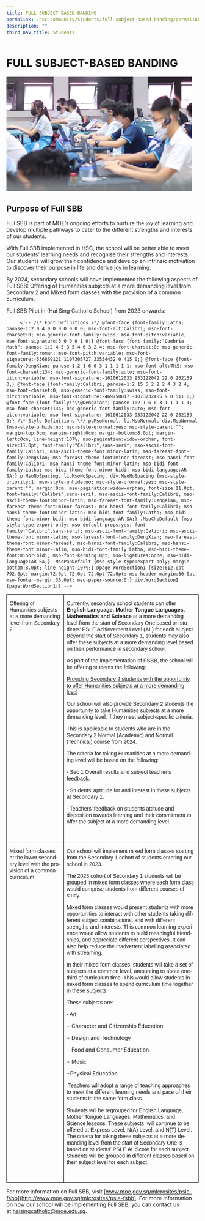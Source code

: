 ```yaml
---
title: FULL SUBJECT BASED BANDING
permalink: /hsc-community/Students/full-subject-based-banding/permalink/
description: ""
third_nav_title: Students
---
```

FULL SUBJECT-BASED BANDING
==========================

![](/images/subject%20banding.jfif)

Purpose of Full SBB
-------------------

Full SBB is part of MOE’s ongoing efforts to nurture the joy of learning and develop multiple pathways to cater to the different strengths and interests of our students.  
  
With Full SBB implemented in HSC, the school will be better able to meet our students’ learning needs and recognise their strengths and interests. Our students will grow their confidence and develop an intrinsic motivation to discover their purpose in life and derive joy in learning.  
  
By 2024, secondary schools will have implemented the following aspects of Full SBB: Offering of Humanities subjects at a more demanding level from Secondary 2 and Mixed form classes with the provision of a common curriculum.  
  
Full SBB Pilot in (Hai Sing Catholic School) from 2023 onwards:

       
         <!-- /\* Font Definitions \*/ @font-face {font-family:Latha; panose-1:2 0 4 0 0 0 0 0 0 0; mso-font-alt:Calibri; mso-font-charset:0; mso-generic-font-family:swiss; mso-font-pitch:variable; mso-font-signature:3 0 0 0 1 0;} @font-face {font-family:"Cambria Math"; panose-1:2 4 5 3 5 4 6 3 2 4; mso-font-charset:0; mso-generic-font-family:roman; mso-font-pitch:variable; mso-font-signature:-536869121 1107305727 33554432 0 415 0;} @font-face {font-family:DengXian; panose-1:2 1 6 0 3 1 1 1 1 1; mso-font-alt:等线; mso-font-charset:134; mso-generic-font-family:auto; mso-font-pitch:variable; mso-font-signature:-1610612033 953122042 22 0 262159 0;} @font-face {font-family:Calibri; panose-1:2 15 5 2 2 2 4 3 2 4; mso-font-charset:0; mso-generic-font-family:swiss; mso-font-pitch:variable; mso-font-signature:-469750017 -1073732485 9 0 511 0;} @font-face {font-family:"\\@DengXian"; panose-1:2 1 6 0 3 1 1 1 1 1; mso-font-charset:134; mso-generic-font-family:auto; mso-font-pitch:variable; mso-font-signature:-1610612033 953122042 22 0 262159 0;} /\* Style Definitions \*/ p.MsoNormal, li.MsoNormal, div.MsoNormal {mso-style-unhide:no; mso-style-qformat:yes; mso-style-parent:""; margin-top:0cm; margin-right:0cm; margin-bottom:8.0pt; margin-left:0cm; line-height:107%; mso-pagination:widow-orphan; font-size:11.0pt; font-family:"Calibri",sans-serif; mso-ascii-font-family:Calibri; mso-ascii-theme-font:minor-latin; mso-fareast-font-family:DengXian; mso-fareast-theme-font:minor-fareast; mso-hansi-font-family:Calibri; mso-hansi-theme-font:minor-latin; mso-bidi-font-family:Latha; mso-bidi-theme-font:minor-bidi; mso-bidi-language:AR-SA;} p.MsoNoSpacing, li.MsoNoSpacing, div.MsoNoSpacing {mso-style-priority:1; mso-style-unhide:no; mso-style-qformat:yes; mso-style-parent:""; margin:0cm; mso-pagination:widow-orphan; font-size:11.0pt; font-family:"Calibri",sans-serif; mso-ascii-font-family:Calibri; mso-ascii-theme-font:minor-latin; mso-fareast-font-family:DengXian; mso-fareast-theme-font:minor-fareast; mso-hansi-font-family:Calibri; mso-hansi-theme-font:minor-latin; mso-bidi-font-family:Latha; mso-bidi-theme-font:minor-bidi; mso-bidi-language:AR-SA;} .MsoChpDefault {mso-style-type:export-only; mso-default-props:yes; font-family:"Calibri",sans-serif; mso-ascii-font-family:Calibri; mso-ascii-theme-font:minor-latin; mso-fareast-font-family:DengXian; mso-fareast-theme-font:minor-fareast; mso-hansi-font-family:Calibri; mso-hansi-theme-font:minor-latin; mso-bidi-font-family:Latha; mso-bidi-theme-font:minor-bidi; mso-font-kerning:0pt; mso-ligatures:none; mso-bidi-language:AR-SA;} .MsoPapDefault {mso-style-type:export-only; margin-bottom:8.0pt; line-height:107%;} @page WordSection1 {size:612.0pt 792.0pt; margin:72.0pt 72.0pt 72.0pt 72.0pt; mso-header-margin:36.0pt; mso-footer-margin:36.0pt; mso-paper-source:0;} div.WordSection1 {page:WordSection1;} -->

<table class="MsoNormalTable" border="1" cellspacing="0" cellpadding="0" style="border-collapse:collapse;border:none;mso-border-alt:solid windowtext 1.0pt;
 mso-border-bottom-alt:solid windowtext .5pt;mso-yfti-tbllook:1184;mso-padding-alt:
 0cm 0cm 0cm 0cm;mso-border-insideh:1.0pt solid windowtext;mso-border-insidev:
 1.0pt solid windowtext"><tbody><tr style="mso-yfti-irow:0;mso-yfti-firstrow:yes"><td width="160" valign="top" style="width:120.25pt;border:solid windowtext 1.0pt;
  padding:0cm 5.4pt 0cm 5.4pt"><p class="MsoNoSpacing"><span lang="EN-SG" style="font-family:&quot;Arial&quot;,sans-serif;
  mso-ansi-language:EN-SG;mso-bidi-language:TA">Offering of Humanities subjects at a more demanding level from Secondary 2</span><span style="font-family:
  &quot;Arial&quot;,sans-serif;mso-bidi-language:TA"></span></p><p class="MsoNoSpacing"><span lang="EN-SG" style="font-family:&quot;Arial&quot;,sans-serif;
  mso-ansi-language:EN-SG;mso-bidi-language:TA">&nbsp;</span><span style="font-family:&quot;Arial&quot;,sans-serif;mso-bidi-language:TA"></span></p></td><td width="441" valign="top" style="width:330.55pt;border:solid windowtext 1.0pt;
  border-left:none;mso-border-left-alt:solid windowtext 1.0pt;padding:0cm 5.4pt 0cm 5.4pt"><p class="MsoNoSpacing"><span lang="EN-GB" style="font-family:&quot;Arial&quot;,sans-serif;
  mso-ansi-language:EN-GB">Currently, secondary school students can offer <b>English Language, Mother Tongue Languages,</b> <b>Mathematics and Science </b>at a more demanding level from the start of Secondary One based on students’ PSLE Achievement Level (AL) for each subject. Beyond the start of Secondary 1, students may also offer these subjects at a more demanding level based on their performance in secondary school.</span></p><p class="MsoNoSpacing"><span lang="EN-GB" style="font-family:&quot;Arial&quot;,sans-serif;
  mso-ansi-language:EN-GB">As part of the implementation of FSBB, the school will be offering students the following:</span></p><p class="MsoNoSpacing"><u><span style="font-family:&quot;Arial&quot;,sans-serif;
  mso-bidi-language:TA">Providing Secondary 2 students with the opportunity to offer Humanities subjects at a more demanding level</span></u><span style="font-family:&quot;Arial&quot;,sans-serif;mso-bidi-language:TA"></span></p><p class="MsoNoSpacing"><span style="font-family:&quot;Arial&quot;,sans-serif"></span></p><p class="MsoNoSpacing"><span style="font-family:&quot;Arial&quot;,sans-serif">Our school will also provide Secondary 2 students the opportunity to take Humanities subjects at a more demanding level, if they meet subject-specific criteria.</span></p><p class="MsoNoSpacing"><span style="font-family:&quot;Arial&quot;,sans-serif"></span></p><p class="MsoNoSpacing"><span style="font-family:&quot;Arial&quot;,sans-serif">This is applicable to students who are in the Secondary 2 Normal (Academic) and Normal (Technical) course from 2024.</span></p><p class="MsoNoSpacing"><span lang="EN-GB" style="font-family:&quot;Arial&quot;,sans-serif;
  mso-ansi-language:EN-GB">The criteria for taking Humanities at a more demanding level will be based on the following:</span></p><p class="MsoNoSpacing"><span style="font-family:&quot;Arial&quot;,sans-serif">- Sec 1 Overall results and subject teacher’s feedback.</span></p><p class="MsoNoSpacing"><span style="font-family:&quot;Arial&quot;,sans-serif">- Students’ aptitude for and interest in these subjects at Secondary 1. </span></p><p class="MsoNoSpacing"><span style="font-family:&quot;Arial&quot;,sans-serif">- Teachers’ feedback on students attitude and disposition towards learning and their commitment to offer the subject at a more demanding level.<i>&nbsp;</i></span></p><p class="MsoNoSpacing"><span lang="EN-SG" style="font-family:&quot;Arial&quot;,sans-serif;
  mso-ansi-language:EN-SG;mso-bidi-language:TA">&nbsp;</span><span style="font-family:&quot;Arial&quot;,sans-serif;mso-bidi-language:TA"></span></p></td></tr><tr style="mso-yfti-irow:1;mso-yfti-lastrow:yes"><td width="160" valign="top" style="width:120.25pt;border:solid windowtext 1.0pt;
  border-top:none;mso-border-top-alt:solid windowtext 1.0pt;mso-border-alt:
  solid windowtext 1.0pt;mso-border-bottom-alt:solid windowtext .5pt;
  padding:0cm 5.4pt 0cm 5.4pt"><p class="MsoNoSpacing"><span lang="EN-SG" style="font-family:&quot;Arial&quot;,sans-serif;
  mso-ansi-language:EN-SG;mso-bidi-language:TA">Mixed form classes at the lower secondary level with the provision of a common curriculum</span></p></td><td width="441" valign="top" style="width:330.55pt;border-top:none;border-left:
  none;border-bottom:solid windowtext 1.0pt;border-right:solid windowtext 1.0pt;
  mso-border-top-alt:solid windowtext 1.0pt;mso-border-left-alt:solid windowtext 1.0pt;
  mso-border-alt:solid windowtext 1.0pt;mso-border-bottom-alt:solid windowtext .5pt;
  padding:0cm 5.4pt 0cm 5.4pt"><p class="MsoNoSpacing"><span lang="EN-SG" style="font-family:&quot;Arial&quot;,sans-serif;
  mso-ansi-language:EN-SG;mso-bidi-language:TA">Our school will implement mixed form classes starting from the Secondary 1 cohort of students entering our school in 2023.</span></p><p class="MsoNoSpacing"><span lang="EN-SG" style="font-family:&quot;Arial&quot;,sans-serif;
  mso-ansi-language:EN-SG;mso-bidi-language:TA"></span></p><p class="MsoNoSpacing"><span lang="EN-SG" style="font-family:&quot;Arial&quot;,sans-serif;
  mso-ansi-language:EN-SG;mso-bidi-language:TA">The 2023 cohort of Secondary 1 students will be grouped in mixed form classes where each form class would comprise students from different courses of study.</span></p><p class="MsoNoSpacing"><span lang="EN-SG" style="font-family:&quot;Arial&quot;,sans-serif;
  mso-ansi-language:EN-SG;mso-bidi-language:TA"></span></p><p class="MsoNoSpacing"><span lang="EN-SG" style="font-family:&quot;Arial&quot;,sans-serif;
  mso-ansi-language:EN-SG;mso-bidi-language:TA">Mixed form classes would present students with more opportunities to interact with other students taking different subject combinations, and with different strengths and interests. This common learning experience would allow students to build meaningful friendships, and appreciate different perspectives. It can also help reduce the inadvertent labelling associated with streaming.</span></p><p class="MsoNoSpacing"><span lang="EN-SG" style="font-family:&quot;Arial&quot;,sans-serif;
  mso-ansi-language:EN-SG;mso-bidi-language:TA"></span></p><p class="MsoNoSpacing"><span lang="EN-SG" style="font-family:&quot;Arial&quot;,sans-serif;
  mso-ansi-language:EN-SG;mso-bidi-language:TA">In their mixed form classes, students will take a set of subjects at a common level, amounting to about one-third of curriculum time. This would allow students in mixed form classes to spend curriculum time together in these subjects.</span></p><p class="MsoNoSpacing"><span lang="EN-SG" style="font-family:&quot;Arial&quot;,sans-serif;
  mso-ansi-language:EN-SG;mso-bidi-language:TA"></span></p><p class="MsoNoSpacing"><span lang="EN-SG" style="font-family:&quot;Arial&quot;,sans-serif;
  mso-ansi-language:EN-SG;mso-bidi-language:TA">These subjects are:</span></p><p class="MsoNoSpacing"><span lang="EN-SG" style="font-family:&quot;Arial&quot;,sans-serif;
  mso-ansi-language:EN-SG;mso-bidi-language:TA">- Art &nbsp;</span></p> - Character and Citizenship Education &nbsp;<p></p> - Design and Technology &nbsp;<p></p> - Food and Consumer Education &nbsp; <p></p> - Music &nbsp; <p></p> -Physical Education &nbsp;<p></p><p class="MsoNoSpacing"><span lang="EN-SG" style="font-family:&quot;Arial&quot;,sans-serif;
  mso-ansi-language:EN-SG;mso-bidi-language:TA">&nbsp;Teachers will adopt a range of teaching approaches to meet the different learning needs and pace of their students in the same form class.</span></p><p class="MsoNoSpacing"><span lang="EN-SG" style="font-family:&quot;Arial&quot;,sans-serif;
  mso-ansi-language:EN-SG;mso-bidi-language:TA"></span></p><p class="MsoNoSpacing"><span lang="EN-SG" style="font-family:&quot;Arial&quot;,sans-serif;
  mso-ansi-language:EN-SG;mso-bidi-language:TA">Students will be regrouped for English Language, Mother Tongue Languages, Mathematics, and Science lessons. These subjects <span style="mso-spacerun:yes">&nbsp;</span>will continue to be offered at Express Level, N(A) Level, and N(T) Level. The criteria for taking these subjects at a more demanding level from the start of Secondary One is based on students’ PSLE AL Score for each subject. Students will be grouped in different classes based on their subject level for each subject.</span></p><p class="MsoNoSpacing"><span lang="EN-SG" style="font-family:&quot;Arial&quot;,sans-serif;
  mso-ansi-language:EN-SG;mso-bidi-language:TA">&nbsp;</span></p></td></tr></tbody></table>
       

For more information on Full SBB, visit&nbsp;[www.moe.gov.sg/microsites/psle-fsbb](http://www.moe.gov.sg/microsites/psle-fsbb). For more information on how our school will be implementing Full SBB, you can contact us at&nbsp;[haisingcatholic@moe.edu.sg](mailto:haisingcatholic@moe.edu.sg).